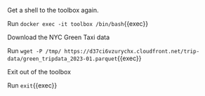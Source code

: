 
Get a shell to the toolbox again.

Run `docker exec -it toolbox /bin/bash`{{exec}}

Download the NYC Green Taxi data 

Run `wget -P /tmp/ https://d37ci6vzurychx.cloudfront.net/trip-data/green_tripdata_2023-01.parquet`{{exec}}

Exit out of the toolbox

Run `exit`{{exec}}
